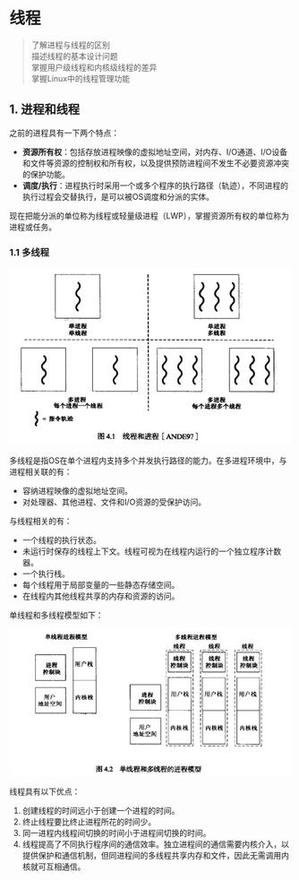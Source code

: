# 线程

> 了解进程与线程的区别 <br>
> 描述线程的基本设计问题 <br>
> 掌握用户级线程和内核级线程的差异 <br>
> 掌握Linux中的线程管理功能

## 1. 进程和线程

之前的进程具有一下两个特点：

- **资源所有权**：包括存放进程映像的虚拟地址空间，对内存、I/O通道、I/O设备和文件等资源的控制权和所有权，以及提供预防进程间不发生不必要资源冲突的保护功能。
- **调度/执行**：进程执行时采用一个或多个程序的执行路径（轨迹），不同进程的执行过程会交替执行，是可以被OS调度和分派的实体。

现在把能分派的单位称为线程或轻量级进程（LWP），掌握资源所有权的单位称为进程或任务。

### 1.1 多线程

![multithread](images/multithread.png)

多线程是指OS在单个进程内支持多个并发执行路径的能力。在多进程环境中，与进程相关联的有：

- 容纳进程映像的虚拟地址空间。
- 对处理器、其他进程、文件和I/O资源的受保护访问。

与线程相关的有：

- 一个线程的执行状态。
- 未运行时保存的线程上下文。线程可视为在线程内运行的一个独立程序计数器。
- 一个执行栈。
- 每个线程用于局部变量的一些静态存储空间。
- 在线程内其他线程共享的内存和资源的访问。

单线程和多线程模型如下：

![threading](images/threading.png)

线程具有以下优点：

1. 创建线程的时间远小于创建一个进程的时间。
2. 终止线程要比终止进程所花的时间少。
3. 同一进程内线程间切换的时间小于进程间切换的时间。
4. 线程提高了不同执行程序间的通信效率。独立进程间的通信需要内核介入，以提供保护和通信机制，但同进程间的多线程共享内存和文件，因此无需调用内核就可互相通信。